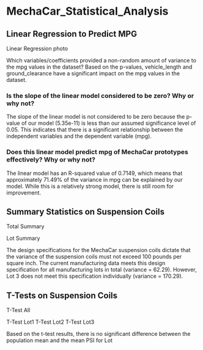 # MechaCar_Statistical_Analysis

## Linear Regression to Predict MPG

Linear Regression photo

Which variables/coefficients provided a non-random amount of variance to the mpg values in the dataset?
Based on the p-values, vehicle_length and ground_clearance have a significant impact on the mpg values in the dataset.

### Is the slope of the linear model considered to be zero? Why or why not?

The slope of the linear model is not considered to be zero because the p-value of our model (5.35e-11) is less than our assumed significance level of 0.05. This indicates that there is a significant relationship between the independent variables and the dependent variable (mpg).

### Does this linear model predict mpg of MechaCar prototypes effectively? Why or why not?

The linear model has an R-squared value of 0.7149, which means that approximately 71.49% of the variance in mpg can be explained by our model. While this is a relatively strong model, there is still room for improvement.


## Summary Statistics on Suspension Coils

Total Summary

Lot Summary

The design specifications for the MechaCar suspension coils dictate that the variance of the suspension coils must not exceed 100 pounds per square inch. The current manufacturing data meets this design specification for all manufacturing lots in total (variance = 62.29). However, Lot 3 does not meet this specification individually (variance = 170.29).

## T-Tests on Suspension Coils

T-Test All

T-Test Lot1
T-Test Lot2
T-Test Lot3

Based on the t-test results, there is no significant difference between the population mean and the mean PSI for Lot